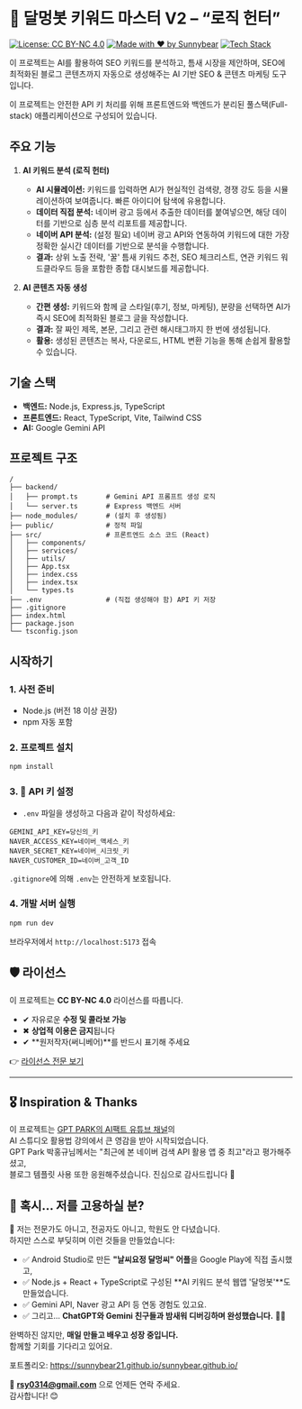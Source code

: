 # 🌸 달멍봇 키워드 마스터 V2 – “로직 헌터”

[![License: CC BY-NC 4.0](https://img.shields.io/badge/License-CC%20BY--NC%204.0-lightgrey.svg)](https://creativecommons.org/licenses/by-nc/4.0/)
[![Made with ❤️ by Sunnybear](https://img.shields.io/badge/Made%20with-%E2%9D%A4-red)](mailto:rsy0314@gmail.com)
[![Tech Stack](https://img.shields.io/badge/Stack-Fullstack-blue)](#기술-스택)

이 프로젝트는 AI를 활용하여 SEO 키워드를 분석하고, 틈새 시장을 제안하며, SEO에 최적화된 블로그 콘텐츠까지 자동으로 생성해주는 AI 기반 SEO & 콘텐츠 마케팅 도구입니다.

이 프로젝트는 안전한 API 키 처리를 위해 프론트엔드와 백엔드가 분리된 풀스택(Full-stack) 애플리케이션으로 구성되어 있습니다.

## 주요 기능

1. **AI 키워드 분석 (로직 헌터)**
   - **AI 시뮬레이션:** 키워드를 입력하면 AI가 현실적인 검색량, 경쟁 강도 등을 시뮬레이션하여 보여줍니다. 빠른 아이디어 탐색에 유용합니다.
   - **데이터 직접 분석:** 네이버 광고 등에서 추출한 데이터를 붙여넣으면, 해당 데이터를 기반으로 심층 분석 리포트를 제공합니다.
   - **네이버 API 분석:** (설정 필요) 네이버 광고 API와 연동하여 키워드에 대한 가장 정확한 실시간 데이터를 기반으로 분석을 수행합니다.
   - **결과:** 상위 노출 전략, '꿀' 틈새 키워드 추천, SEO 체크리스트, 연관 키워드 워드클라우드 등을 포함한 종합 대시보드를 제공합니다.

2. **AI 콘텐츠 자동 생성**
   - **간편 생성:** 키워드와 함께 글 스타일(후기, 정보, 마케팅), 분량을 선택하면 AI가 즉시 SEO에 최적화된 블로그 글을 작성합니다.
   - **결과:** 잘 짜인 제목, 본문, 그리고 관련 해시태그까지 한 번에 생성됩니다.
   - **활용:** 생성된 콘텐츠는 복사, 다운로드, HTML 변환 기능을 통해 손쉽게 활용할 수 있습니다.

## 기술 스택

- **백엔드:** Node.js, Express.js, TypeScript
- **프론트엔드:** React, TypeScript, Vite, Tailwind CSS
- **AI:** Google Gemini API

## 프로젝트 구조

```
/
├── backend/
│   ├── prompt.ts       # Gemini API 프롬프트 생성 로직
│   └── server.ts       # Express 백엔드 서버
├── node_modules/       # (설치 후 생성됨)
├── public/             # 정적 파일
├── src/                # 프론트엔드 소스 코드 (React)
│   ├── components/
│   ├── services/
│   ├── utils/
│   ├── App.tsx
│   ├── index.css
│   ├── index.tsx
│   └── types.ts
├── .env                # (직접 생성해야 함) API 키 저장        
├── .gitignore
├── index.html
├── package.json
└── tsconfig.json
```

## 시작하기

### 1. 사전 준비
- Node.js (버전 18 이상 권장)
- npm 자동 포함

### 2. 프로젝트 설치
```bash
npm install
```

### 3. 🔑 API 키 설정
- `.env` 파일을 생성하고 다음과 같이 작성하세요:
```
GEMINI_API_KEY=당신의_키
NAVER_ACCESS_KEY=네이버_액세스_키
NAVER_SECRET_KEY=네이버_시크릿_키
NAVER_CUSTOMER_ID=네이버_고객_ID
```

`.gitignore`에 의해 `.env`는 안전하게 보호됩니다.

### 4. 개발 서버 실행
```bash
npm run dev
```
브라우저에서 `http://localhost:5173` 접속

## 🛡 라이선스

이 프로젝트는 **CC BY-NC 4.0** 라이선스를 따릅니다.  
- ✔ 자유로운 **수정 및 콜라보 가능**  
- ✖ **상업적 이용은 금지**됩니다  
- ✔ **원저작자(써니베어)**를 반드시 표기해 주세요  

👉 [라이선스 전문 보기](https://creativecommons.org/licenses/by-nc/4.0/deed.ko)

---

## 🎖 Inspiration & Thanks

이 프로젝트는 [GPT PARK의 AI팩트 유튜브 채널](https://www.youtube.com/@aifact-gptpark)의  
AI 스튜디오 활용법 강의에서 큰 영감을 받아 시작되었습니다.  
GPT Park 박홍규님께서는 "최근에 본 네이버 검색 API 활용 앱 중 최고"라고 평가해주셨고,  
블로그 템플릿 사용 또한 응원해주셨습니다. 진심으로 감사드립니다 🙏


## 📮 혹시… 저를 고용하실 분?

👋 저는 전문가도 아니고, 전공자도 아니고, 학원도 안 다녔습니다.  
하지만 스스로 부딪히며 이런 것들을 만들었습니다:

- ✅ Android Studio로 만든 **"날씨요정 달멍씨" 어플**을 Google Play에 직접 출시했고,  
- ✅ Node.js + React + TypeScript로 구성된 **AI 키워드 분석 웹앱 '달멍봇'**도 만들었습니다.  
- ✅ Gemini API, Naver 광고 API 등 연동 경험도 있고요.  
- ✅ 그리고... **ChatGPT와 Gemini 친구들과 밤새워 디버깅하며 완성했습니다.** 🤖✨

완벽하진 않지만, **매일 만들고 배우고 성장 중입니다.**  
함께할 기회를 기다리고 있어요.

포트폴리오: https://sunnybear21.github.io/sunnybear.github.io/

📧 **rsy0314@gmail.com** 으로 언제든 연락 주세요.  
감사합니다! 😊
